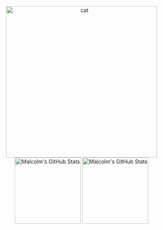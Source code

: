 <div align="center">
  <img align="center" alt="cat" height="400" src="https://github-live.malcolmseyd.workers.dev/"/>
</div>

<div align="center">
  <img align="center" height="175" alt="Malcolm's GitHub Stats" src="https://github-readme-stats.vercel.app/api?username=malcolmseyd&theme=github_dark&show_icons=true&count_private=true&disable_animations=true&include_all_commits=true" />
  <img align="center" height="175" alt="Malcolm's GitHub Stats" src="https://github-readme-stats.vercel.app/api/top-langs/?username=malcolmseyd&layout=compact&theme=github_dark" />
</div>
